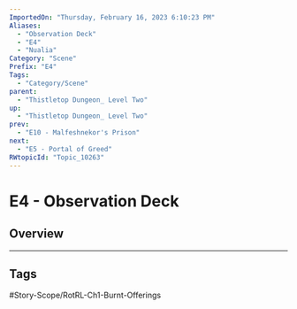 ```yaml
---
ImportedOn: "Thursday, February 16, 2023 6:10:23 PM"
Aliases:
  - "Observation Deck"
  - "E4"
  - "Nualia"
Category: "Scene"
Prefix: "E4"
Tags:
  - "Category/Scene"
parent:
  - "Thistletop Dungeon_ Level Two"
up:
  - "Thistletop Dungeon_ Level Two"
prev:
  - "E10 - Malfeshnekor's Prison"
next:
  - "E5 - Portal of Greed"
RWtopicId: "Topic_10263"
---
```

# E4 - Observation Deck
## Overview

---
## Tags
#Story-Scope/RotRL-Ch1-Burnt-Offerings

